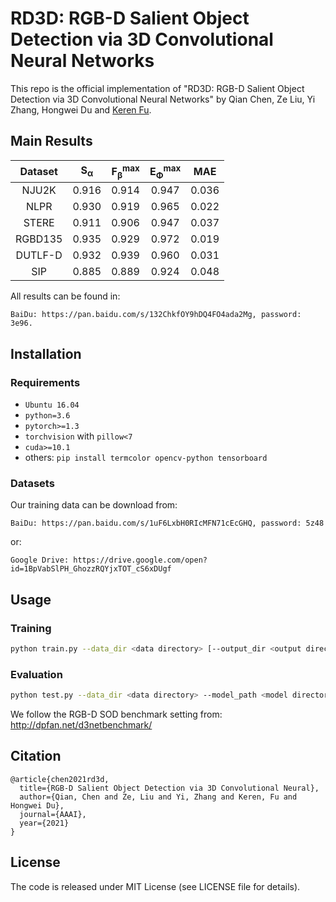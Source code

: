 
# RD3D: RGB-D Salient Object Detection via 3D Convolutional Neural Networks
This repo is the official implementation of "RD3D: RGB-D Salient Object Detection via 3D Convolutional Neural Networks" by Qian Chen, Ze Liu, Yi Zhang, Hongwei Du and [Keren Fu](http://www.kerenfu.top/).


## Main Results 

|Dataset | S<sub>α</sub>| F<sub>β</sub><sup>max</sup>|E<sub>Φ</sub><sup>max</sup>| MAE |
|:---:|:---:|:---:|:---:|:---:|
|NJU2K|0.916|0.914|0.947|0.036|
|NLPR|0.930|0.919|0.965|0.022|
|STERE|0.911|0.906|0.947|0.037|
|RGBD135|0.935|0.929|0.972|0.019|
|DUTLF-D|0.932|0.939|0.960|0.031|
|SIP|0.885|0.889|0.924|0.048|

All results can be found in: 
```
BaiDu: https://pan.baidu.com/s/132ChkfOY9hDQ4FO4ada2Mg, password: 3e96.
```


## Installation

### Requirements
- `Ubuntu 16.04`
- `python=3.6`
- `pytorch>=1.3`
- `torchvision` with  `pillow<7`
- `cuda>=10.1`
- others: `pip install termcolor opencv-python tensorboard`

### Datasets
Our training data can be download from:
```
BaiDu: https://pan.baidu.com/s/1uF6LxbH0RIcMFN71cEcGHQ, password: 5z48
```
or:
```
Google Drive: https://drive.google.com/open?id=1BpVabSlPH_GhozzRQYjxTOT_cS6xDUgf
```

## Usage

### Training
```bash
python train.py --data_dir <data directory> [--output_dir <output directory>]
```
### Evaluation
```bash
python test.py --data_dir <data directory> --model_path <model directory> --multi_load
```

We follow the RGB-D SOD benchmark setting from: http://dpfan.net/d3netbenchmark/

## Citation
```
@article{chen2021rd3d,
  title={RGB-D Salient Object Detection via 3D Convolutional Neural},
  author={Qian, Chen and Ze, Liu and Yi, Zhang and Keren, Fu and Hongwei Du},
  journal={AAAI},
  year={2021}
}
```


## License

The code is released under MIT License (see LICENSE file for details).
